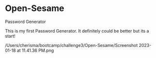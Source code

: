 # Open-Sesame
Password Generator

This is my first Password Generator. It definitely could be better but its a start!

/Users/cherisma/bootcamp/challenge3/Open-Sesame/Screenshot 2023-01-18 at 11.41.36 PM.png